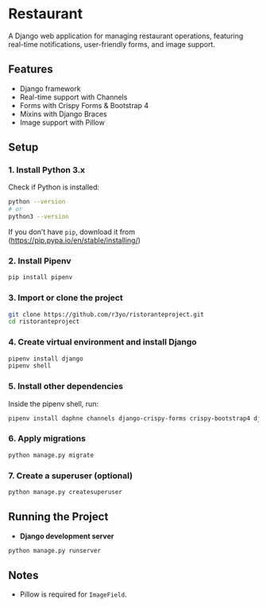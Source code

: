 # Restaurant

A Django web application for managing restaurant operations, featuring real-time notifications, user-friendly forms, and image support.

## Features
- Django framework  
- Real-time support with Channels  
- Forms with Crispy Forms & Bootstrap 4  
- Mixins with Django Braces  
- Image support with Pillow

## Setup

### 1. Install Python 3.x
Check if Python is installed:
```bash
python --version
# or
python3 --version
```
If you don’t have `pip`, download it from (https://pip.pypa.io/en/stable/installing/)

### 2. Install Pipenv
```bash
pip install pipenv
```

### 3. Import or clone the project
```bash
git clone https://github.com/r3yo/ristoranteproject.git
cd ristoranteproject
```

### 4. Create virtual environment and install Django
```bash
pipenv install django
pipenv shell
```

### 5. Install other dependencies
Inside the pipenv shell, run:
```bash
pipenv install daphne channels django-crispy-forms crispy-bootstrap4 django-braces pillow
```

### 6. Apply migrations
```bash
python manage.py migrate
```

### 7. Create a superuser (optional)
```bash
python manage.py createsuperuser
```

## Running the Project

- **Django development server**
```bash
python manage.py runserver
```

## Notes
- Pillow is required for `ImageField`.
